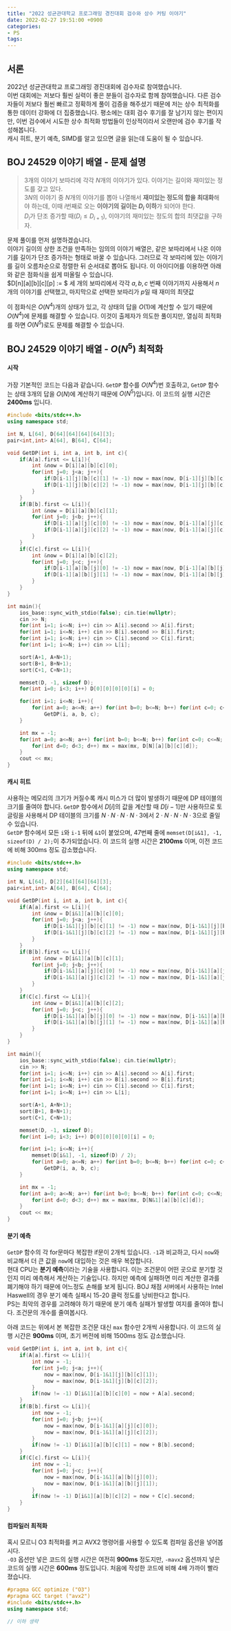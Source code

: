 ```yaml
---
title: "2022 성균관대학교 프로그래밍 경진대회 검수와 상수 커팅 이야기"
date: 2022-02-27 19:51:00 +0900
categories:
- PS
tags:
---
```


## 서론
2022년 성균관대학교 프로그래밍 경진대회에 검수자로 참여했습니다.<br>
이번 대회에는 저보다 훨씬 실력이 좋은 분들이 검수자로 함께 참여했습니다. 다른 검수자들이 저보다 훨씬 빠르고 정확하게 풀이 검증을 해주셨기 때문에 저는 상수 최적화를 통한 데이터 강화에 더 집중했습니다. 평소에는 대회 검수 후기를 잘 남기지 않는 편이지만, 이번 검수에서 시도한 상수 최적화 방법들이 인상적이라서 오랜만에 검수 후기를 작성해봅니다.<br>
캐시 히트, 분기 예측, SIMD를 알고 있으면 글을 읽는데 도움이 될 수 있습니다.

## BOJ 24529 이야기 배열 - 문제 설명

> 3개의 이야기 보따리에 각각 $N$개의 이야기가 있다. 이야기는 길이와 재미있는 정도를 갖고 있다.<br>$3N$의 이야기 중 $N$개의 이야기를 뽑아 나열해서 **재미있는 정도의 합을 최대화**해야 하는데, 이때 $i$번째로 오는 **이야기의 길이는 $D_i$ 이하**가 되어야 한다.<br>$D_i$가 단조 증가할 때($D_i \leq D_{i+1}$), 이야기의 재미있는 정도의 합의 최댓값을 구하자.

문제 풀이를 먼저 설명하겠습니다.<br>
이야기 길이의 상한 조건을 만족하는 임의의 이야기 배열은, 같은 보따리에서 나온 이야기를 길이가 단조 증가하는 형태로 바꿀 수 있습니다. 그러므로 각 보따리에 있는 이야기를 길이 오름차순으로 정렬한 뒤 순서대로 뽑아도 됩니다. 이 아이디어를 이용하면 아래와 같은 점화식을 쉽게 떠올릴 수 있습니다.<br>
$D[n][a][b][c][p] := $ 세 개의 보따리에서 각각 $a, b, c$ 번째 이야기까지 사용해서 $n$개의 이야기를 선택했고, 마지막으로 선택한 보따리가 $p$일 때 재미의 최댓값

이 점화식은 $O(N^4)$개의 상태가 있고, 각 상태의 답을 $O(1)$에 계산할 수 있기 때문에 $O(N^4)$에 문제를 해결할 수 있습니다. 이것이 출제자가 의도한 풀이지만, 열심히 최적화를 하면 $O(N^5)$로도 문제를 해결할 수 있습니다.

## BOJ 24529 이야기 배열 - $O(N^5)$ 최적화

#### 시작

가장 기본적인 코드는 다음과 같습니다. `GetDP` 함수를 $O(N^4)$번 호출하고, `GetDP` 함수는 상태 3개의 답을 $O(N)$에 계산하기 때문에 $O(N^5)$입니다. 이 코드의 실행 시간은 **2400ms** 입니다.

```cpp
#include <bits/stdc++.h>
using namespace std;

int N, L[64], D[64][64][64][64][3];
pair<int,int> A[64], B[64], C[64];

void GetDP(int i, int a, int b, int c){
    if(A[a].first <= L[i]){
        int &now = D[i][a][b][c][0];
        for(int j=0; j<a; j++){
            if(D[i-1][j][b][c][1] != -1) now = max(now, D[i-1][j][b][c][1] + A[a].second);
            if(D[i-1][j][b][c][2] != -1) now = max(now, D[i-1][j][b][c][2] + A[a].second);
        }
    }
    if(B[b].first <= L[i]){
        int &now = D[i][a][b][c][1];
        for(int j=0; j<b; j++){
            if(D[i-1][a][j][c][0] != -1) now = max(now, D[i-1][a][j][c][0] + B[b].second);
            if(D[i-1][a][j][c][2] != -1) now = max(now, D[i-1][a][j][c][2] + B[b].second);
        }
    }
    if(C[c].first <= L[i]){
        int &now = D[i][a][b][c][2];
        for(int j=0; j<c; j++){
            if(D[i-1][a][b][j][0] != -1) now = max(now, D[i-1][a][b][j][0] + C[c].second);
            if(D[i-1][a][b][j][1] != -1) now = max(now, D[i-1][a][b][j][1] + C[c].second);
        }
    }
}

int main(){
    ios_base::sync_with_stdio(false); cin.tie(nullptr);
    cin >> N;
    for(int i=1; i<=N; i++) cin >> A[i].second >> A[i].first;
    for(int i=1; i<=N; i++) cin >> B[i].second >> B[i].first;
    for(int i=1; i<=N; i++) cin >> C[i].second >> C[i].first;
    for(int i=1; i<=N; i++) cin >> L[i];

    sort(A+1, A+N+1);
    sort(B+1, B+N+1);
    sort(C+1, C+N+1);

    memset(D, -1, sizeof D);
    for(int i=0; i<3; i++) D[0][0][0][0][i] = 0;

    for(int i=1; i<=N; i++){
        for(int a=0; a<=N; a++) for(int b=0; b<=N; b++) for(int c=0; c<=N; c++)
            GetDP(i, a, b, c);
    }

    int mx = -1;
    for(int a=0; a<=N; a++) for(int b=0; b<=N; b++) for(int c=0; c<=N; c++){
        for(int d=0; d<3; d++) mx = max(mx, D[N][a][b][c][d]);
    }
    cout << mx;
}
```

#### 캐시 히트

사용하는 메모리의 크기가 커질수록 캐시 미스가 더 많이 발생하기 때문에 DP 테이블의 크기를 줄여야 합니다. `GetDP` 함수에서 $D[i]$의 값을 계산할 때 $D[i-1]$만 사용하므로 토글링을 사용해서 DP 테이블의 크기를 $N\cdot N\cdot N\cdot N\cdot 3$에서 $2\cdot N\cdot N\cdot N\cdot 3$으로 줄일 수 있습니다.<br>
`GetDP` 함수에서 모든 `i`와 `i-1` 뒤에 `&1`이 붙었으며, 47번째 줄에 `memset(D[i&1], -1, sizeof(D) / 2);`이 추가되었습니다. 이 코드의 실행 시간은 **2100ms** 이며, 이전 코드에 비해 300ms 정도 감소했습니다.

```cpp
#include <bits/stdc++.h>
using namespace std;

int N, L[64], D[2][64][64][64][3];
pair<int,int> A[64], B[64], C[64];

void GetDP(int i, int a, int b, int c){
    if(A[a].first <= L[i]){
        int &now = D[i&1][a][b][c][0];
        for(int j=0; j<a; j++){
            if(D[i-1&1][j][b][c][1] != -1) now = max(now, D[i-1&1][j][b][c][1] + A[a].second);
            if(D[i-1&1][j][b][c][2] != -1) now = max(now, D[i-1&1][j][b][c][2] + A[a].second);
        }
    }
    if(B[b].first <= L[i]){
        int &now = D[i&1][a][b][c][1];
        for(int j=0; j<b; j++){
            if(D[i-1&1][a][j][c][0] != -1) now = max(now, D[i-1&1][a][j][c][0] + B[b].second);
            if(D[i-1&1][a][j][c][2] != -1) now = max(now, D[i-1&1][a][j][c][2] + B[b].second);
        }
    }
    if(C[c].first <= L[i]){
        int &now = D[i&1][a][b][c][2];
        for(int j=0; j<c; j++){
            if(D[i-1&1][a][b][j][0] != -1) now = max(now, D[i-1&1][a][b][j][0] + C[c].second);
            if(D[i-1&1][a][b][j][1] != -1) now = max(now, D[i-1&1][a][b][j][1] + C[c].second);
        }
    }
}

int main(){
    ios_base::sync_with_stdio(false); cin.tie(nullptr);
    cin >> N;
    for(int i=1; i<=N; i++) cin >> A[i].second >> A[i].first;
    for(int i=1; i<=N; i++) cin >> B[i].second >> B[i].first;
    for(int i=1; i<=N; i++) cin >> C[i].second >> C[i].first;
    for(int i=1; i<=N; i++) cin >> L[i];

    sort(A+1, A+N+1);
    sort(B+1, B+N+1);
    sort(C+1, C+N+1);

    memset(D, -1, sizeof D);
    for(int i=0; i<3; i++) D[0][0][0][0][i] = 0;

    for(int i=1; i<=N; i++){
        memset(D[i&1], -1, sizeof(D) / 2);
        for(int a=0; a<=N; a++) for(int b=0; b<=N; b++) for(int c=0; c<=N; c++)
            GetDP(i, a, b, c);
    }

    int mx = -1;
    for(int a=0; a<=N; a++) for(int b=0; b<=N; b++) for(int c=0; c<=N; c++){
        for(int d=0; d<3; d++) mx = max(mx, D[N&1][a][b][c][d]);
    }
    cout << mx;
}
```

#### 분기 예측

`GetDP` 함수의 각 for문마다 복잡한 if문이 2개씩 있습니다. `-1`과 비교하고, 다시 `now`와 비교해서 더 큰 값을 `now`에 대입하는 것은 매우 복잡합니다.<br>
현대 CPU는 **분기 예측**이라는 기술을 사용합니다. 이는 조건문이 어떤 곳으로 분기할 것인지 미리 예측해서 계산하는 기술입니다. 하지만 예측에 실패하면 미리 계산한 결과를 폐기해야 하기 때문에 어느정도 손해를 보게 됩니다. BOJ 채점 서버에서 사용하는 Intel Haswell의 경우 분기 예측 실패시 15-20 클럭 정도를 낭비한다고 합니다.<br>
PS는 최악의 경우를 고려해야 하기 때문에 분기 예측 실패가 발생할 여지를 줄여야 합니다. 조건문의 개수를 줄여봅시다.

아래 코드는 위에서 본 복잡한 조건문 대신 `max` 함수만 2개씩 사용합니다. 이 코드의 실행 시간은 **900ms** 이며, 초기 버전에 비해 1500ms 정도 감소했습니다.

```cpp
void GetDP(int i, int a, int b, int c){
    if(A[a].first <= L[i]){
        int now = -1;
        for(int j=0; j<a; j++){
            now = max(now, D[i-1&1][j][b][c][1]);
            now = max(now, D[i-1&1][j][b][c][2]);
        }
        if(now != -1) D[i&1][a][b][c][0] = now + A[a].second;
    }
    if(B[b].first <= L[i]){
        int now = -1;
        for(int j=0; j<b; j++){
            now = max(now, D[i-1&1][a][j][c][0]);
            now = max(now, D[i-1&1][a][j][c][2]);
        }
        if(now != -1) D[i&1][a][b][c][1] = now + B[b].second;
    }
    if(C[c].first <= L[i]){
        int now = -1;
        for(int j=0; j<c; j++){
            now = max(now, D[i-1&1][a][b][j][0]);
            now = max(now, D[i-1&1][a][b][j][1]);
        }
        if(now != -1) D[i&1][a][b][c][2] = now + C[c].second;
    }
}
```

#### 컴파일러 최적화
혹시 모르니 O3 최적화를 켜고 AVX2 명령어를 사용할 수 있도록 컴파일 옵션을 넣어봅시다.<br>
`-O3` 옵션만 넣은 코드의 실행 시간은 여전히 **900ms** 정도지만, `-mavx2` 옵션까지 넣은 코드의 실행 시간은 **600ms** 정도입니다. 처음에 작성한 코드에 비해 4배 가까이 빨라졌습니다.

```cpp
#pragma GCC optimize ("O3")
#pragma GCC target ("avx2")
#include <bits/stdc++.h>
using namespace std;

// 이하 생략
```
